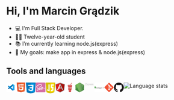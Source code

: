 # Hi, I'm Marcin Grądzik

- 💻 I'm Full Stack Developer.
- 👱‍♂️ Twelve-year-old student
- 📚 I’m currently learning node.js(express)
- 🥅 My goals: make app in express & node.js(express)

## Tools and languages

<img align="left" alt="Visual Studio Code" width="26px" src="https://raw.githubusercontent.com/marcing20067/marcing20067/main/icons/vsc.jpg" />
<img align="left" alt="Html" width="26px" src="https://raw.githubusercontent.com/marcing20067/marcing20067/main/icons/html.png" />
<img align="left" alt="Css" width="26px" src="https://raw.githubusercontent.com/marcing20067/marcing20067/main/icons/css.png" />
<img align="left" alt="Sass" width="26px" src="https://raw.githubusercontent.com/marcing20067/marcing20067/main/icons/sass.png" />
<img align="left" alt="Js" width="26px" src="https://raw.githubusercontent.com/marcing20067/marcing20067/main/icons/js.png" />
<img align="left" alt="Angular" width="26px" src="https://raw.githubusercontent.com/marcing20067/marcing20067/main/icons/angular.png" />
<img align="left" alt="Gulp" width="26px" src="https://raw.githubusercontent.com/marcing20067/marcing20067/main/icons/gulp.png" />
<img align="left" alt="Node.js" width="26px" src="https://raw.githubusercontent.com/marcing20067/marcing20067/main/icons/nodejs.png" />
<img align="left" alt="Express" width="26px" src="https://raw.githubusercontent.com/marcing20067/marcing20067/main/icons/express.png" />
<img align="left" alt="MongoDB" width="26px" src="https://raw.githubusercontent.com/marcing20067/marcing20067/main/icons/mongodb.png" />
<img align="left" alt="Git" width="26px" src="https://raw.githubusercontent.com/marcing20067/marcing20067/main/icons/git.png" />
<img align="left" alt="Github" width="26px" src="https://raw.githubusercontent.com/marcing20067/marcing20067/main/icons/github.png" />

![Language stats](https://github-readme-stats.vercel.app/api/top-langs/?username=marcing20067&layout=compact)


